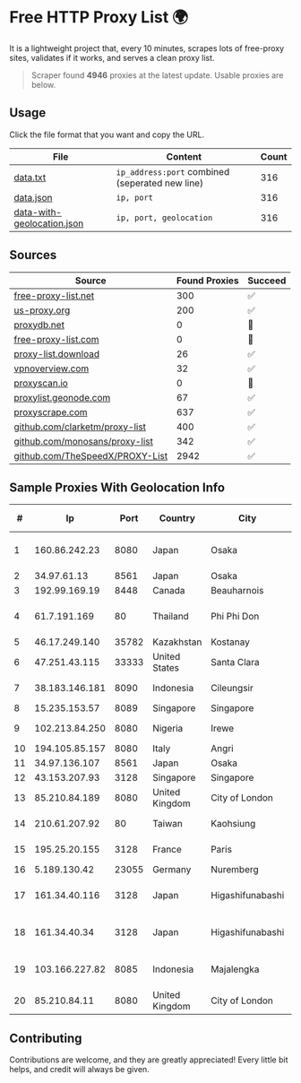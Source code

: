 
# Free HTTP Proxy List 🌍

It is a lightweight project that, every 10 minutes, scrapes lots of free-proxy sites, validates if it works, and serves a clean proxy list.


> Scraper found **4946** proxies at the latest update. Usable proxies are below.

## Usage

Click the file format that you want and copy the URL.


|File|Content|Count|
|----|-------|-----|
|[data.txt](https://raw.githubusercontent.com/themiralay/Proxy-List-World/master/data.txt)|`ip_address:port` combined (seperated new line)|316|
|[data.json](https://raw.githubusercontent.com/themiralay/Proxy-List-World/master/data.json)|`ip, port`|316|
|[data-with-geolocation.json](https://raw.githubusercontent.com/themiralay/Proxy-List-World/master/data-with-geolocation.json)|`ip, port, geolocation`|316|

## Sources

|Source|Found Proxies|Succeed|
|------|-------------|-------|
|[free-proxy-list.net](https://free-proxy-list.net)|300|✅|
|[us-proxy.org](https://www.us-proxy.org)|200|✅|
|[proxydb.net](http://proxydb.net)|0|🚫|
|[free-proxy-list.com](https://free-proxy-list.com/?page=&port=&type%5B%5D=http&type%5B%5D=https&up_time=0&search=Search)|0|🚫|
|[proxy-list.download](https://www.proxy-list.download/HTTP)|26|✅|
|[vpnoverview.com](https://vpnoverview.com/privacy/anonymous-browsing/free-proxy-servers)|32|✅|
|[proxyscan.io](https://www.proxyscan.io)|0|🚫|
|[proxylist.geonode.com](https://proxylist.geonode.com/api/proxy-list?limit=300&page=1&sort_by=lastChecked&sort_type=desc&protocols=http,https)|67|✅|
|[proxyscrape.com](https://api.proxyscrape.com/v2/?request=displayproxies&protocol=http&timeout=10000&country=all&ssl=all&anonymity=all)|637|✅|
|[github.com/clarketm/proxy-list](https://raw.githubusercontent.com/clarketm/proxy-list/master/proxy-list-raw.txt)|400|✅|
|[github.com/monosans/proxy-list](https://raw.githubusercontent.com/monosans/proxy-list/main/proxies/http.txt)|342|✅|
|[github.com/TheSpeedX/PROXY-List](https://raw.githubusercontent.com/TheSpeedX/PROXY-List/master/http.txt)|2942|✅|


## Sample Proxies With Geolocation Info

|#|Ip|Port|Country|City|Internet Service Provider|
|-|--|----|-------|----|-------------------------|
|1|160.86.242.23|8080|Japan|Osaka|Sony Network Communications Inc|
|2|34.97.61.13|8561|Japan|Osaka|Google LLC|
|3|192.99.169.19|8448|Canada|Beauharnois|OVH SAS|
|4|61.7.191.169|80|Thailand|Phi Phi Don|CAT Telecom Public Company Limited|
|5|46.17.249.140|35782|Kazakhstan|Kostanay|Eurasia-Star LLP|
|6|47.251.43.115|33333|United States|Santa Clara|Alibaba Cloud LLC|
|7|38.183.146.181|8090|Indonesia|Cileungsir|PT Ikhlas Cipta Teknologi|
|8|15.235.153.57|8089|Singapore|Singapore|OVH Hosting|
|9|102.213.84.250|8080|Nigeria|Irewe|Globacom Limited|
|10|194.105.85.157|8080|Italy|Angri|Connectivia S.r.l|
|11|34.97.136.107|8561|Japan|Osaka|Google LLC|
|12|43.153.207.93|3128|Singapore|Singapore|Aceville Pte.ltd|
|13|85.210.84.189|8080|United Kingdom|City of London|Microsoft Corporation|
|14|210.61.207.92|80|Taiwan|Kaohsiung|Chunghwa Telecom Co., Ltd.|
|15|195.25.20.155|3128|France|Paris|Orange Business Services|
|16|5.189.130.42|23055|Germany|Nuremberg|Contabo GmbH|
|17|161.34.40.116|3128|Japan|Higashifunabashi|NTT PC Communications, Inc.|
|18|161.34.40.34|3128|Japan|Higashifunabashi|NTT PC Communications, Inc.|
|19|103.166.227.82|8085|Indonesia|Majalengka|PT Arta Flash Sintesa Nusantara|
|20|85.210.84.11|8080|United Kingdom|City of London|Microsoft Corporation|



## Contributing

Contributions are welcome, and they are greatly appreciated! Every
little bit helps, and credit will always be given.

